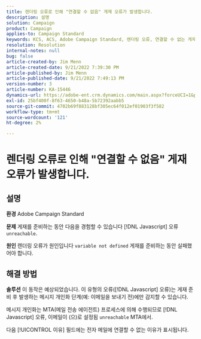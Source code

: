 ```yaml
---
title: 렌더링 오류로 인해 "연결할 수 없음" 게재 오류가 발생합니다.
description: 설명
solution: Campaign
product: Campaign
applies-to: Campaign Standard
keywords: KCS, ACS, Adobe Campaign Standard, 렌더링 오류, 연결할 수 없는 게재 실패
resolution: Resolution
internal-notes: null
bug: false
article-created-by: Jim Menn
article-created-date: 9/21/2022 7:39:30 PM
article-published-by: Jim Menn
article-published-date: 9/21/2022 7:49:13 PM
version-number: 3
article-number: KA-15446
dynamics-url: https://adobe-ent.crm.dynamics.com/main.aspx?forceUCI=1&pagetype=entityrecord&etn=knowledgearticle&id=31bf9718-e539-ed11-9db1-0022480866ad
exl-id: 25bf400f-8f63-4650-b48a-5b72392aabb5
source-git-commit: 4702b69f883128bf305ec64f012ef01903f3f582
workflow-type: tm+mt
source-wordcount: '121'
ht-degree: 2%

---
```


# 렌더링 오류로 인해 &quot;연결할 수 없음&quot; 게재 오류가 발생합니다.

## 설명


<b>환경</b>
Adobe Campaign Standard

<b>문제</b>
게재를 준비하는 동안 다음을 경험할 수 있습니다 [!DNL Javascript] 오류 `unreachable`.

<b>원인</b>
렌더링 오류가 원인입니다 `variable not defined` 게재를 준비하는 동안 실패했어야 합니다.


## 해결 방법


<b>솔루션</b>
이 동작은 예상되었습니다. 이 유형의 오류([!DNL Javascript] 오류)는 게재 준비 후 발생하는 메시지 개인화 단계(예: 이메일을 보내기 전)에만 감지할 수 있습니다.

메시지 개인화는 MTA(메일 전송 에이전트) 프로세스에 의해 수행되므로 [!DNL Javascript] 오류, 이메일이 (으)로 설정됨 `unreachable` MTA에서.

다음 [!UICONTROL 이유] 필드에는 전자 메일에 연결할 수 없는 이유가 표시됩니다.
